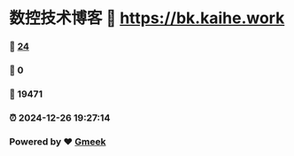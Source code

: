 # 数控技术博客 :link: https://bk.kaihe.work 
### :page_facing_up: [24](https://bk.kaihe.work/tag.html) 
### :speech_balloon: 0 
### :hibiscus: 19471 
### :alarm_clock: 2024-12-26 19:27:14 
### Powered by :heart: [Gmeek](https://github.com/Meekdai/Gmeek)
